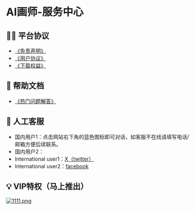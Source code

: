 # AI画师-服务中心
## 👨‍💻 平台协议

- <a href="https://docs.qq.com/doc/p/7b8777d1a7858b26dde3bf2da20a031d68cd45db">《免责声明》</a>
- <a href="https://docs.qq.com/doc/p/d7a5ed6e36c4710454b50662ffbe4bcb99ba471f?u=3db57e6c816a428083f60f832acc8120">《用户协议》</a>
- <a href="https://docs.qq.com/doc/p/3187b051cb697eb810a8bb10eb840a28e8ab659b">《下载权益》</a>

## 🚀 帮助文档

- <a href="https://docs.qq.com/doc/p/6d62fc41adeea9f9a0e1975d1cb8f7277b2293df">《热门问题解答》</a>

## 💁 人工客服

- 国内用户1：点击网站右下角的蓝色图标即可对话，如客服不在线请填写电话/邮箱方便后续联系。
- 国内用户2：
- International user1：<a href="https://twitter.com/zhuMichael47208">X（twitter）</a>
- International user2：<a href="https://www.facebook.com/profile.php?id=100094452263754">facebook</a>


## 💡 VIP特权（马上推出）
<a href="https://sm.ms/image/bD7iEZJeB3cFk58" target="_blank"><img src="https://s2.loli.net/2024/01/31/bD7iEZJeB3cFk58.png" alt="1111.png"></a>
